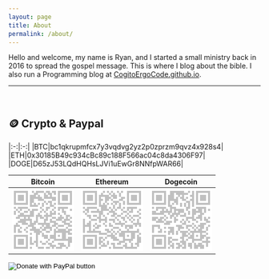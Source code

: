 ```yaml
---
layout: page
title: About
permalink: /about/
---
```


Hello and welcome, my name is Ryan, and I started a small ministry back in 2016 to spread the gospel message. This is where I blog about the bible. I also run a Programming blog at [CogitoErgoCode.github.io](https://cogitoergocode.github.io/about/).

<hr><br>

## 🪙 Crypto & Paypal

<!-- |Bitcoin<br>bc1qkrupmfcx7y3vqdvg2yz2p0zprzm9qvz4x928s4|Ethereum<br>0x30185B49c934cBc89c188F566ac04c8da4306F97|Dogecoin<br>D65zJ53LQdHQHsLJVi1uEwGr8NNfpWAR66|
|:-:|:-:|:-:|
|![BTC](/assets/images/qrcodes/btc.png)|![ETH](/assets/images/qrcodes/eth.png)|![DOGE](/assets/images/qrcodes/doge.png)| -->

|:-:|:-:|
|BTC|bc1qkrupmfcx7y3vqdvg2yz2p0zprzm9qvz4x928s4|
|ETH|0x30185B49c934cBc89c188F566ac04c8da4306F97|
|DOGE|D65zJ53LQdHQHsLJVi1uEwGr8NNfpWAR66|

|Bitcoin|Ethereum|Dogecoin|
|:-:|:-:|:-:|
|![BTC](/assets/images/qrcodes/btc.png)|![ETH](/assets/images/qrcodes/eth.png)|![DOGE](/assets/images/qrcodes/doge.png)|

<form action="https://www.paypal.com/donate" method="post" target="_top">
<input type="hidden" name="business" value="5NGQHWYYM879U" />
<input type="hidden" name="no_recurring" value="0" />
<input type="hidden" name="currency_code" value="USD" />
<input type="image" src="https://www.paypalobjects.com/en_US/i/btn/btn_donateCC_LG.gif" border="0" name="submit" title="PayPal - The safer, easier way to pay online!" alt="Donate with PayPal button" />
<img alt="" border="0" src="https://www.paypal.com/en_US/i/scr/pixel.gif" width="1" height="1" />
</form>

<!-- - `ERC20` or `BEP20` Stablecoins:
    -  Address: *0xdFeFa105F4b45313404bbC6e6463200ef65D3b1b* -->
